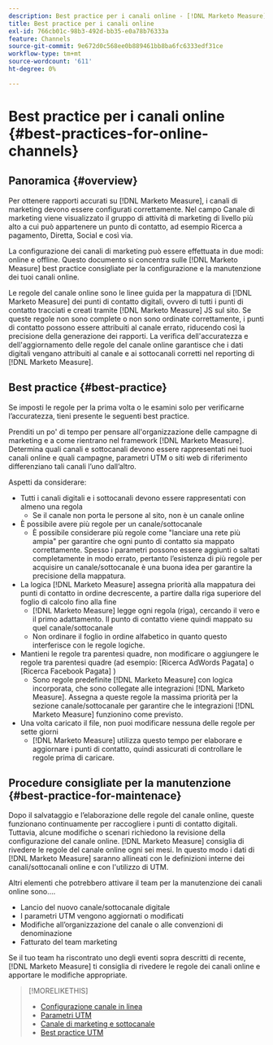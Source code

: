 ```yaml
---
description: Best practice per i canali online - [!DNL Marketo Measure]
title: Best practice per i canali online
exl-id: 766cb01c-98b3-492d-bb35-e0a78b76333a
feature: Channels
source-git-commit: 9e672d0c568ee0b889461bb8ba6fc6333edf31ce
workflow-type: tm+mt
source-wordcount: '611'
ht-degree: 0%

---
```


# Best practice per i canali online {#best-practices-for-online-channels}

## Panoramica {#overview}

Per ottenere rapporti accurati su [!DNL Marketo Measure], i canali di marketing devono essere configurati correttamente. Nel campo Canale di marketing viene visualizzato il gruppo di attività di marketing di livello più alto a cui può appartenere un punto di contatto, ad esempio Ricerca a pagamento, Diretta, Social e così via.

La configurazione dei canali di marketing può essere effettuata in due modi: online e offline. Questo documento si concentra sulle [!DNL Marketo Measure] best practice consigliate per la configurazione e la manutenzione dei tuoi canali online.

Le regole del canale online sono le linee guida per la mappatura di [!DNL Marketo Measure] dei punti di contatto digitali, ovvero di tutti i punti di contatto tracciati e creati tramite [!DNL Marketo Measure] JS sul sito. Se queste regole non sono complete o non sono ordinate correttamente, i punti di contatto possono essere attribuiti al canale errato, riducendo così la precisione della generazione dei rapporti. La verifica dell&#39;accuratezza e dell&#39;aggiornamento delle regole del canale online garantisce che i dati digitali vengano attribuiti al canale e ai sottocanali corretti nel reporting di [!DNL Marketo Measure].

## Best practice {#best-practice}

Se imposti le regole per la prima volta o le esamini solo per verificarne l’accuratezza, tieni presente le seguenti best practice.

Prenditi un po&#39; di tempo per pensare all&#39;organizzazione delle campagne di marketing e a come rientrano nel framework [!DNL Marketo Measure]. Determina quali canali e sottocanali devono essere rappresentati nei tuoi canali online e quali campagne, parametri UTM o siti web di riferimento differenziano tali canali l’uno dall’altro.

Aspetti da considerare:

* Tutti i canali digitali e i sottocanali devono essere rappresentati con almeno una regola
   * Se il canale non porta le persone al sito, non è un canale online
* È possibile avere più regole per un canale/sottocanale
   * È possibile considerare più regole come &quot;lanciare una rete più ampia&quot; per garantire che ogni punto di contatto sia mappato correttamente. Spesso i parametri possono essere aggiunti o saltati completamente in modo errato, pertanto l’esistenza di più regole per acquisire un canale/sottocanale è una buona idea per garantire la precisione della mappatura.
* La logica [!DNL Marketo Measure] assegna priorità alla mappatura dei punti di contatto in ordine decrescente, a partire dalla riga superiore del foglio di calcolo fino alla fine
   * [!DNL Marketo Measure] legge ogni regola (riga), cercando il vero e il primo adattamento. Il punto di contatto viene quindi mappato su quel canale/sottocanale
   * Non ordinare il foglio in ordine alfabetico in quanto questo interferisce con le regole logiche.
* Mantieni le regole tra parentesi quadre, non modificare o aggiungere le regole tra parentesi quadre (ad esempio: [Ricerca AdWords Pagata] o [Ricerca Facebook Pagata] )
   * Sono regole predefinite [!DNL Marketo Measure] con logica incorporata, che sono collegate alle integrazioni [!DNL Marketo Measure]. Assegna a queste regole la massima priorità per la sezione canale/sottocanale per garantire che le integrazioni [!DNL Marketo Measure] funzionino come previsto.
* Una volta caricato il file, non puoi modificare nessuna delle regole per sette giorni
   * [!DNL Marketo Measure] utilizza questo tempo per elaborare e aggiornare i punti di contatto, quindi assicurati di controllare le regole prima di caricare.

## Procedure consigliate per la manutenzione {#best-practice-for-maintenace}

Dopo il salvataggio e l’elaborazione delle regole del canale online, queste funzionano continuamente per raccogliere i punti di contatto digitali. Tuttavia, alcune modifiche o scenari richiedono la revisione della configurazione del canale online. [!DNL Marketo Measure] consiglia di rivedere le regole del canale online ogni sei mesi. In questo modo i dati di [!DNL Marketo Measure] saranno allineati con le definizioni interne dei canali/sottocanali online e con l&#39;utilizzo di UTM.

Altri elementi che potrebbero attivare il team per la manutenzione dei canali online sono....

* Lancio del nuovo canale/sottocanale digitale
* I parametri UTM vengono aggiornati o modificati
* Modifiche all’organizzazione del canale o alle convenzioni di denominazione
* Fatturato del team marketing

Se il tuo team ha riscontrato uno degli eventi sopra descritti di recente, [!DNL Marketo Measure] ti consiglia di rivedere le regole dei canali online e apportare le modifiche appropriate.

>[!MORELIKETHIS]
>
>* [Configurazione canale in linea](/help/channel-tracking-and-setup/online-channels/online-custom-channel-setup.md)
>* [Parametri UTM](/help/channel-tracking-and-setup/online-channels/utm-parameters.md)
>* [Canale di marketing e sottocanale](/help/channel-tracking-and-setup/online-channels/marketing-channels-and-subchannels.md)
>* [Best practice UTM](/help/channel-tracking-and-setup/online-channels/best-practices-for-setting-up-utm-parameters.md)
